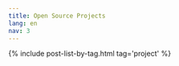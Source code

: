 ```yaml
---
title: Open Source Projects
lang: en
nav: 3
---
```

{% include post-list-by-tag.html tag='project' %}
